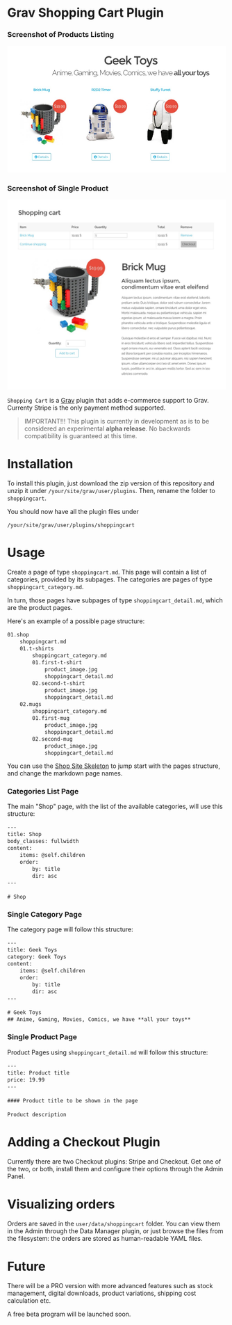 # Grav Shopping Cart Plugin

### Screenshot of Products Listing

![Screenshot](assets/screenshot1.jpg)

### Screenshot of Single Product

![Screenshot](assets/screenshot2.jpg)

`Shopping Cart` is a [Grav](http://github.com/getgrav/grav) plugin that adds e-commerce support to Grav. Currenty Stripe is the only payment method supported.

> IMPORTANT!!! This plugin is currently in development as is to be considered an experimental **alpha release**. No backwards compatibility is guaranteed at this time.

# Installation

To install this plugin, just download the zip version of this repository and unzip it under `/your/site/grav/user/plugins`. Then, rename the folder to `shoppingcart`.

You should now have all the plugin files under

	/your/site/grav/user/plugins/shoppingcart

# Usage

Create a page of type `shoppingcart.md`.
This page will contain a list of categories, provided by its subpages.
The categories are pages of type `shoppingcart_category.md`.

In turn, those pages have subpages of type `shoppingcart_detail.md`, which are the product pages.

Here's an example of a possible page structure:

```
01.shop
	shoppingcart.md
	01.t-shirts
		shoppingcart_category.md
		01.first-t-shirt
			product_image.jpg
			shoppingcart_detail.md
		02.second-t-shirt
			product_image.jpg
			shoppingcart_detail.md
	02.mugs
		shoppingcart_category.md
		01.first-mug
			product_image.jpg
			shoppingcart_detail.md
		02.second-mug
			product_image.jpg
			shoppingcart_detail.md
```

You can use the [Shop Site Skeleton](https://github.com/getgrav/grav-skeleton-shop-site) to jump start with the pages structure, and change the markdown page names.

### Categories List Page

The main "Shop" page, with the list of the available categories, will use this structure:

```
---
title: Shop
body_classes: fullwidth
content:
    items: @self.children
    order:
        by: title
        dir: asc
---

# Shop
```

### Single Category Page

The category page will follow this structure:

```
---
title: Geek Toys
category: Geek Toys
content:
    items: @self.children
    order:
        by: title
        dir: asc
---

# Geek Toys
## Anime, Gaming, Movies, Comics, we have **all your toys**
```

### Single Product Page

Product Pages using `shoppingcart_detail.md` will follow this structure:

```
---
title: Product title
price: 19.99
---

#### Product title to be shown in the page

Product description
```



# Adding a Checkout Plugin

Currently there are two Checkout plugins: Stripe and Checkout. Get one of the two, or both, install them and configure their options through the Admin Panel.

# Visualizing orders

Orders are saved in the `user/data/shoppingcart` folder. You can view them in the Admin through the Data Manager plugin, or just browse the files from the filesystem: the orders are stored as human-readable YAML files.

# Future

There will be a PRO version with more advanced features such as stock management, digital downloads, product variations, shipping cost calculation etc.

A free beta program will be launched soon.
